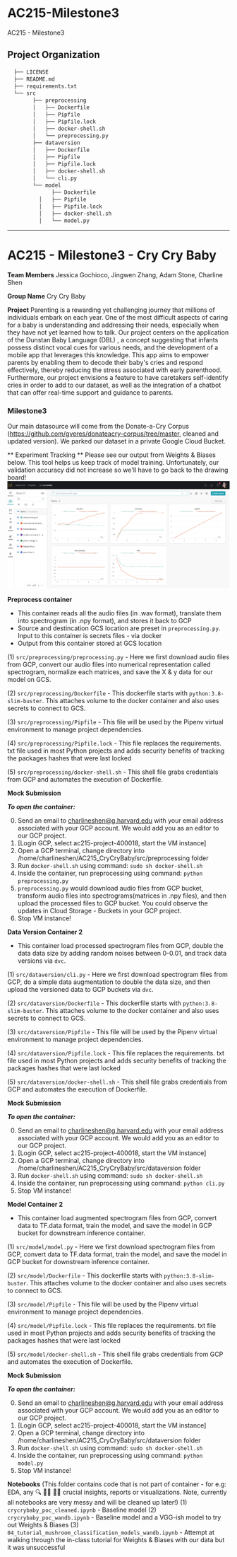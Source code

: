 AC215-Milestone3
==============================

AC215 - Milestone3

Project Organization
------------
      ├── LICENSE
      ├── README.md
      ├── requirements.txt
      └── src
            ├── preprocessing
            │   ├── Dockerfile
            │   ├── Pipfile
            │   ├── Pipfile.lock
            │   ├── docker-shell.sh
            │   └── preprocessing.py
            ├── dataversion
            │   ├── Dockerfile
            │   ├── Pipfile
            │   ├── Pipfile.lock
            │   ├── docker-shell.sh
            │   └── cli.py
            └── model
                  ├── Dockerfile
              │   ├── Pipfile
              │   ├── Pipfile.lock
              │   ├── docker-shell.sh
              │   └── model.py
  

--------
# AC215 - Milestone3 - Cry Cry Baby

**Team Members**
Jessica Gochioco, Jingwen Zhang, Adam Stone, Charline Shen


**Group Name**
Cry Cry Baby

**Project**
Parenting is a rewarding yet challenging journey that millions of individuals embark on each year. One of the most difficult aspects of caring for a baby is understanding and addressing their needs, especially when they have not yet learned how to talk. Our project centers on the application of the Dunstan Baby Language (DBL) , a concept suggesting that infants possess distinct vocal cues for various needs, and the development of a mobile app that leverages this knowledge. This app aims to empower parents by enabling them to decode their baby's cries and respond effectively, thereby reducing the stress associated with early parenthood. Furthermore, our project envisions a feature to have caretakers self-identify cries in order to add to our dataset, as well as the integration of a chatbot that can offer real-time support and guidance to parents.


### Milestone3 ###
Our main datasource will come from the Donate-a-Cry Corpus  (https://github.com/gveres/donateacry-corpus/tree/master, cleaned and updated version). We parked our dataset in a private Google Cloud Bucket. 

** Experiment Tracking **
Please see our output from Weights & Biases below. This tool helps us keep track of model training. Unfortunately, our validation accuracy did not increase so we'll have to go back to the drawing board! 
![wandb](images/wandb.png)


**Preprocess container**
- This container reads all the audio files (in .wav format), translate them into spectrogram (in .npy format), and stores it back to GCP
- Source and destincation GCS location are preset in `preprocessing.py`. Input to this container is secrets files - via docker
- Output from this container stored at GCS location

(1) `src/preprocessing/preprocessing.py`  - Here we first download audio files from GCP,  convert our audio files into numerical representation called spectrogram, normalize each matrices, and save the X & y data for our model on GCS. 

(2) `src/preprocessing/Dockerfile` - This dockerfile starts with  `python:3.8-slim-buster`. This <statement> attaches volume to the docker container and also uses secrets to connect to GCS.

(3) `src/preprocessing/Pipfile` - This file will be used by the Pipenv virtual environment to manage project dependencies.

(4) `src/preprocessing/Pipfile.lock` - This file replaces the requirements. txt file used in most Python projects and adds security benefits of tracking the packages hashes that were last locked

(5) `src/preprocessing/docker-shell.sh` - This shell file grabs credentials from GCP and automates the execution of Dockerfile.

**Mock Submission**


***To open the container:***

0. Send an email to charlineshen@g.harvard.edu with your email address associated with your GCP account. We would add you as an editor to our GCP project.
1. [Login GCP, select ac215-project-400018, start the VM instance] 
2. Open a GCP terminal, change directory into /home/charlineshen/AC215_CryCryBaby/src/preprocessing folder
3. Run `docker-shell.sh` using command: `sudo sh docker-shell.sh`
4. Inside the container, run preprocessing using command: `python preprocessing.py`
5. `preprocessing.py` would download audio files from GCP bucket, transform audio files into spectrograms(matrices in .npy files), and then upload the processed files to GCP bucket. You could observe the updates in Cloud Storage - Buckets in your GCP project.
6. Stop VM instance!

**Data Version Container 2**
- This container load processed spectrogram files from GCP, double the data data size by adding random noises between 0-0.01, and track data versions via `dvc`. 


(1) `src/dataversion/cli.py`  - Here we first download spectrogram files from GCP, do a simple data augmentation to double the data size, and then upload the versioned data to GCP buckets via `dvc`. 

(2) `src/dataversion/Dockerfile` - This dockerfile starts with  `python:3.8-slim-buster`. This <statement> attaches volume to the docker container and also uses secrets to connect to GCS.

(3) `src/dataversion/Pipfile` - This file will be used by the Pipenv virtual environment to manage project dependencies.

(4) `src/dataversion/Pipfile.lock` - This file replaces the requirements. txt file used in most Python projects and adds security benefits of tracking the packages hashes that were last locked

(5) `src/dataversion/docker-shell.sh` - This shell file grabs credentials from GCP and automates the execution of Dockerfile.

**Mock Submission**


***To open the container:***

0. Send an email to charlineshen@g.harvard.edu with your email address associated with your GCP account. We would add you as an editor to our GCP project.
1. [Login GCP, select ac215-project-400018, start the VM instance] 
2. Open a GCP terminal, change directory into /home/charlineshen/AC215_CryCryBaby/src/dataversion folder
3. Run `docker-shell.sh` using command: `sudo sh docker-shell.sh`
4. Inside the container, run preprocessing using command: `python cli.py`
5. Stop VM instance!


**Model Container 2**
- This container load augmented spectrogram files from GCP, convert data to TF.data format, train the model, and save the model in GCP bucket for downstream inference container. 


(1) `src/model/model.py`  - Here we first download spectrogram files from GCP, convert data to TF.data format, train the model, and save the model in GCP bucket for downstream inference container. 

(2) `src/model/Dockerfile` - This dockerfile starts with  `python:3.8-slim-buster`. This <statement> attaches volume to the docker container and also uses secrets to connect to GCS.

(3) `src/model/Pipfile` - This file will be used by the Pipenv virtual environment to manage project dependencies.

(4) `src/model/Pipfile.lock` - This file replaces the requirements. txt file used in most Python projects and adds security benefits of tracking the packages hashes that were last locked

(5) `src/model/docker-shell.sh` - This shell file grabs credentials from GCP and automates the execution of Dockerfile.

**Mock Submission**


***To open the container:***

0. Send an email to charlineshen@g.harvard.edu with your email address associated with your GCP account. We would add you as an editor to our GCP project.
1. [Login GCP, select ac215-project-400018, start the VM instance] 
2. Open a GCP terminal, change directory into /home/charlineshen/AC215_CryCryBaby/src/dataversion folder
3. Run `docker-shell.sh` using command: `sudo sh docker-shell.sh`
4. Inside the container, run preprocessing using command: `python model.py`
5. Stop VM instance!

**Notebooks** 
 (This folder contains code that is not part of container - for e.g: EDA, any 🔍 🕵️‍♀️ 🕵️‍♂️ crucial insights, reports or visualizations. Note, currently all notebooks are very messy and will be cleaned up later!)
 (1) `crycrybaby_poc_cleaned.ipynb` - Baseline model
 (2) `crycrybaby_poc_wandb.ipynb` - Baseline model and a VGG-ish model to try out Weights & Biases
 (3) `04_tutorial_mushroom_classification_models_wandb.ipynb` - Attempt at walking through the in-class tutorial for Weights & Biases with our data but it was unsuccessful

